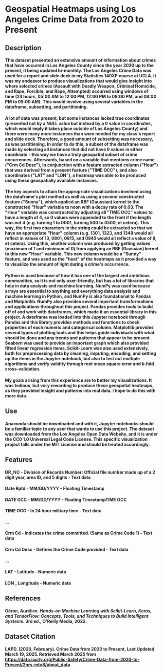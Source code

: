 # Geospatial Heatmaps using Los Angeles Crime Data from 2020 to Present

## Description
#### This dataset presented an extensive amount of information about crimes that have occurred in Los Angeles County since the year 2020 up to the present, it being updated bi-monthly. The Los Angeles Crime Data was used for a report and slide deck in my Statistics 140XP course at UCLA. It was my endeavor to produce visualizations that would give insight into where selected crimes (Assault with Deadly Weapon, Criminal Homicide, and Rape, Forcible, and Rape, Attempted) occurred using windows of time (24 hours, 05:00 AM to 12:00 PM, 12:00 PM to 08:00 PM, and 08:00 PM to 05:00 AM). This would involve using several variables in the dataframe, subsetting, and partitioning. 

#### A lot of data was present, but some instances lacked true coordinates (presented not by a NULL value but instead by a 0 value in coordinates, which would imply it takes place outside of Los Angeles County) and there were many more instances than were needed for my class's report and slide deck. Therefore, a good amount of subsetting was necessary, as was partitioning. In order to do this, a subset of the dataframe was made by selecting all instances that did not have 0 values in either coordinate - this way we have a truly geospatial subset of crime occurrences. Afterwards, based on a variable that mentions crime name ("Crm Cd Desc"), in conjunction with a feature extracted column ("Hour") that was derived from a present feature ("TIME OCC"), and also coordinates ("LAT" and "LON"), a heatmap was able to be produced using these geospatially available instances. 

#### The key aspects to attain the appropriate visualizations involved using the dataframe's plot method as well as using a second constructed feature ("Sunny"), which applied an RBF (Gaussian) kernel to the constructed "Hour" variable to noon with a decay rate of 0.03. The "Hour" variable was constructed by adjusting all "TIME OCC" values to have a length of 4, so 0 values were appended to the front if the length was not 4 (e.g. turning 1 to 0001, turning 500 to 0500, et cetera). This way, the first two characters in the string could be extracted so that we have an appropriate "Hour" column (e.g. 1301, 1323, and 1348 would all reflect in values of 13, 0801, 0815, and 0845 would all reflect a value of 8, et cetera). Using this, another column was produced by getting values (maximum of 1 and minimum of 0) from applying an RBF (Gaussian) kernel to this new "Hour" variable. This new column would be a "Sunny" feature, and was used as the "heat" of the heatmaps as it provided a way to visualize the amount of light during a crime's occurrence.

#### Python is used because of how it has one of the largest and ambitious communities, so it is not only user-friendly, but has a lot of libraries that help in data analysis and machine learning. NumPy was used because arrays are essential to anything and everything data analysis and machine learning in Python, and NumPy is also foundational to Pandas and Matplotlib. NumPy also provides several important transformations and applications throughout this project. Pandas provides tools to build off of and work with dataframes, which made it an essential library in this project. A dataframe was loaded into this Jupyter notebook through Pandas and this library provides methods and functions to check properties of each numeric and categorical column. Matplotlib provides several types of plotting tools and this helps guide individuals with what should be done and any trends and patterns that appear to be present. Seaborn was used to provide an important graph which also provided fitted linear regression items. Scikit-Learn was also used extensively, both for preprocessing data by cleaning, imputing, encoding, and setting up the items in the Jupyter notebook, but also to test out multiple algorithms and verify validity through root mean square error and k-fold cross-validation.

#### My goals arising from this experience are to better my visualizations. It was tedious, but very rewarding to produce these geospatial heatmaps, as they provided insight and patterns into real data. I hope to do this with more data.

## Use
#### Anaconda should be downloaded and with it, Jupyter notebooks should be a familiar topic to any user that wants to use this project. The dataset was downloaded from the Los Angeles Open Data Website, and it is under the CC0 1.0 Universal Legal Code License. This specific visualization project falls under the MIT License and should be treated accordingly.

## Features
#### DR_NO - Division of Records Number: Official file number made up of a 2 digit year, area ID, and 5 digits - Text data
#### Date Rptd - MM/DD/YYYY - Floating Timestamp
#### DATE OCC - MM/DD/YYYY - Floating TimestampTIME OCC
#### TIME OCC - In 24 hour military time - Text data
#### ...
#### Crm Cd - Indicates the crime committed. (Same as Crime Code 1) - Text data
#### Crm Cd Desc - Defines the Crime Code provided - Text data
#### ...
#### LAT - Latitude - Numeric data
#### LON _ Longitude - Numeric data


## References
#### Géron, Aurélien. *Hands-on Machine Learning with Scikit-Learn, Keras, and TensorFlow: Concepts, Tools, and Techniques to Build Intelligent Systems*. 3rd ed., O’Reilly Media, 2022.

## Dataset Citation
#### LAPD. (2020, February). Crime Data from 2020 to Present, Last Updated March 19, 2025. Retrieved March 2025 from https://data.lacity.org/Public-Safety/Crime-Data-from-2020-to-Present/2nrs-mtv8/about_data
